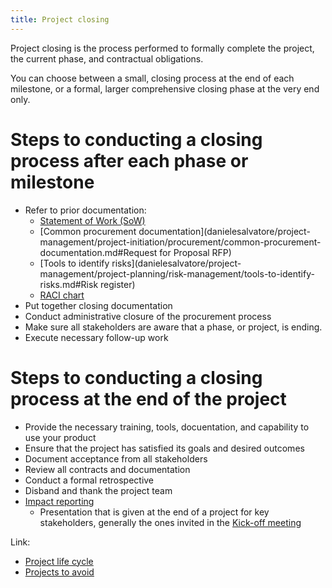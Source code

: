 ```yaml
---
title: Project closing
---
```

Project closing is the process performed to formally complete the project, the current phase, and contractual obligations. 

You can choose between a small, closing process at the end of each milestone, or a formal, larger comprehensive closing phase at the very end only. 

# Steps to conducting a closing process after each phase or milestone
- Refer to prior documentation:
	- [Statement of Work (SoW)](danielesalvatore/project-management/project-initiation/procurement/statement-of-work-sow.md)
	- [Common procurement documentation](danielesalvatore/project-management/project-initiation/procurement/common-procurement-documentation.md#Request for Proposal RFP)
	- [Tools to identify risks](danielesalvatore/project-management/project-planning/risk-management/tools-to-identify-risks.md#Risk register)
	- [RACI chart](danielesalvatore/project-management/project-initiation/raci-chart.md)
- Put together closing documentation
- Conduct administrative closure of the procurement process
- Make sure all stakeholders are aware that a phase, or project, is ending. 
- Execute necessary follow-up work

# Steps to conducting a closing process at the end of the project
- Provide the necessary training, tools, docuentation, and capability to use your product
- Ensure that the project has satisfied its goals and desired outcomes
- Document acceptance from all stakeholders
- Review all contracts and documentation
- Conduct a formal retrospective
- Disband and thank the project team
- [Impact reporting](danielesalvatore/project-management/closing-a-project/impact-reporting.md)
	- Presentation that is given at the end of a project for key stakeholders, generally the ones invited in the [Kick-off meeting](danielesalvatore/project-management/project-planning/kick-off-meeting.md)


Link:
- [Project life cycle](danielesalvatore/project-management/foundations-of-project-management/project/life-cycle/project-life-cycle.md)
- [Projects to avoid](danielesalvatore/project-management/closing-a-project/projects-to-avoid.md)
